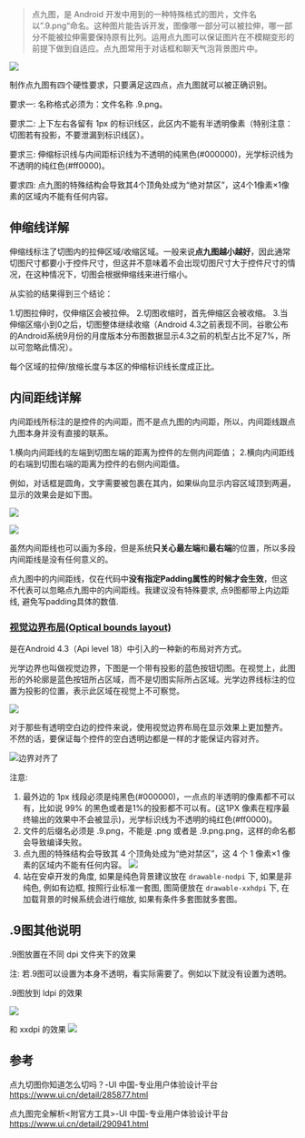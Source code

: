 > 点九图，是 Android 开发中用到的一种特殊格式的图片，文件名以”.9.png“命名。这种图片能告诉开发，图像哪一部分可以被拉伸，哪一部分不能被拉伸需要保持原有比列。运用点九图可以保证图片在不模糊变形的前提下做到自适应。点九图常用于对话框和聊天气泡背景图片中。

![](https://upload-images.jianshu.io/upload_images/1662509-b524bf2b759fd68e.png?imageMogr2/auto-orient/strip%7CimageView2/2/w/1240)

制作点九图有四个硬性要求，只要满足这四点，点九图就可以被正确识别。

要求一:
名称格式必须为：文件名称 .9.png。

要求二:
上下左右各留有 1px 的标识线区，此区内不能有半透明像素（特别注意：切图若有投影，不要泄漏到标识线区）。

要求三:
伸缩标识线与内间距标识线为不透明的纯黑色(#000000)，光学标识线为不透明的纯红色(#ff0000)。

要求四:
点九图的特殊结构会导致其4个顶角处成为“绝对禁区”，这4个1像素×1像素的区域内不能有任何内容。

## 伸缩线详解

伸缩线标注了切图内的拉伸区域/收缩区域。一般来说**点九图越小越好**，因此通常切图尺寸都要小于控件尺寸，但这并不意味着不会出现切图尺寸大于控件尺寸的情况，在这种情况下，切图会根据伸缩线来进行缩小。

从实验的结果得到三个结论：

1.切图拉伸时，仅伸缩区会被拉伸。
2.切图收缩时，首先伸缩区会被收缩。
3.当伸缩区缩小到0之后，切图整体继续收缩（Android 4.3之前表现不同，谷歌公布的Android系统9月份的月度版本分布图数据显示4.3之前的机型占比不足7%，所以可忽略此情况）。

每个区域的拉伸/放缩长度与本区的伸缩标识线长度成正比。

## 内间距线详解

内间距线所标注的是控件的内间距，而不是点九图的内间距，所以，内间距线跟点九图本身并没有直接的联系。

1.横向内间距线的左端到切图左端的距离为控件的左侧内间距值；
2.横向内间距线的右端到切图右端的距离为控件的右侧内间距值。

例如，对话框是圆角，文字需要被包裹在其内，如果纵向显示内容区域顶到两遍，显示的效果会是如下图。

![](https://upload-images.jianshu.io/upload_images/1662509-be9fcafded54c813.png?imageMogr2/auto-orient/strip%7CimageView2/2/w/1240)

![](https://upload-images.jianshu.io/upload_images/1662509-1371316a7000ced7.png?imageMogr2/auto-orient/strip%7CimageView2/2/w/1240)

虽然内间距线也可以画为多段，但是系统**只关心最左端**和**最右端**的位置，所以多段内间距线是没有任何意义的。

点九图中的内间距线，仅在代码中**没有指定Padding属性的时候才会生效**，但这不代表可以忽略点九图中的内间距线。我建议没有特殊要求,  点9图都带上内边距线, 避免写padding具体的数值.

### [视觉边界布局(Optical bounds layout)](http://blog.chengyunfeng.com/?p=512 "Android 4.3中的视觉边界布局(Optical bounds layout)")

是在Android 4.3（Api level 18）中引入的一种新的布局对齐方式。

光学边界也叫做视觉边界，下图是一个带有投影的蓝色按钮切图。在视觉上，此图形的外轮廓是蓝色按钮所占区域，而不是切图实际所占区域。光学边界线标注的位置为投影的位置，表示此区域在视觉上不可察觉。

![](https://upload-images.jianshu.io/upload_images/1662509-909f4d5ceb32908c.png?imageMogr2/auto-orient/strip%7CimageView2/2/w/1240)

对于那些有透明空白边的控件来说，使用视觉边界布局在显示效果上更加整齐。 不然的话，要保证每个控件的空白透明边都是一样的才能保证内容对齐。

![边界对齐了](https://upload-images.jianshu.io/upload_images/1662509-71a4956b4af4cd8a.png?imageMogr2/auto-orient/strip%7CimageView2/2/w/1240)

注意:

1. 最外边的 1px 线段必须是纯黑色(#000000)，一点点的半透明的像素都不可以有，比如说 99% 的黑色或者是1%的投影都不可以有。(这1PX 像素在程序最终输出的效果中不会被显示)，光学标识线为不透明的纯红色(#ff0000)。
2. 文件的后缀名必须是 .9.png，不能是 .png 或者是 .9.png.png，这样的命名都会导致编译失败。
3. 点九图的特殊结构会导致其 4 个顶角处成为“绝对禁区”，这 4 个 1 像素×1 像素的区域内不能有任何内容。
![](https://upload-images.jianshu.io/upload_images/1662509-cfdd9add7adb6813.png?imageMogr2/auto-orient/strip%7CimageView2/2/w/1240)
4. 站在安卓开发的角度, 如果是纯色背景建议放在 `drawable-nodpi` 下, 如果是非纯色, 例如有边框, 按照行业标准一套图, 图简便放在 `drawable-xxhdpi` 下,  在加载背景的时候系统会进行缩放, 如果有条件多套图就多套图。

## .9图其他说明

.9图放置在不同 dpi 文件夹下的效果

注: 若.9图可以设置为本身不透明，看实际需要了。例如以下就没有设置为透明。

.9图放到 ldpi 的效果

![](https://upload-images.jianshu.io/upload_images/1662509-4acaffe6f3eff474.png?imageMogr2/auto-orient/strip%7CimageView2/2/w/1240)

和 xxdpi 的效果
![](https://upload-images.jianshu.io/upload_images/1662509-3d7b85146d5a1e2b.png?imageMogr2/auto-orient/strip%7CimageView2/2/w/1240)

## 参考

点九切图你知道怎么切吗？-UI 中国-专业用户体验设计平台
<https://www.ui.cn/detail/285877.html>

点九图完全解析<附官方工具>-UI 中国-专业用户体验设计平台
<https://www.ui.cn/detail/290941.html>
